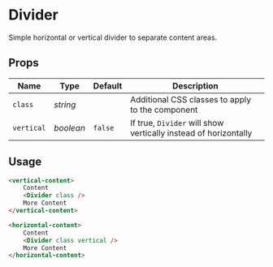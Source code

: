 # Divider

Simple horizontal or vertical divider to separate content areas.

## Props
| Name | Type | Default | Description |
| --- | --- | --- | --- |
| `class` | _string_ | | Additional CSS classes to apply to the component
| `vertical` | _boolean_ | `false` | If true, `Divider` will show vertically instead of horizontally

## Usage
```html
<vertical-content>
    Content
    <Divider class />
    More Content
</vertical-content>

<horizontal-content>
    Content
    <Divider class vertical />
    More Content
</horizontal-content>
```
